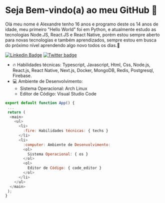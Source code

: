  
# Seja Bem-vindo(a) ao meu GitHub 🚀️
Olá meu nome é Alexandre tenho 16 anos e programo deste os 14 anos de idade, meu primeiro "Hello World" foi em Python, e atualmente estudo as tecnologias Node.JS, React.JS e React Native, porém estou sempre aberto para novas tecnologias e também aprendizados,
sempre estou em busca do próximo nível aprendendo algo novo todos os dias.🚀

[![Linkedin Badge](https://img.shields.io/badge/-LinkedIn-blue?style=flat-square&logo=Linkedin&logoColor=white&link=https://www.linkedin.com/in/alexandre-costa-dos-santos/)](https://www.linkedin.com/in/alexandre-costa-dos-santos/)
[![Twitter badge](https://img.shields.io/badge/-Twitter-1DA1F2?style=flat-square&logo=Twitter&logoColor=white&link=https://twitter.com/alexandredevv)](https://twitter.com/alexandredevv)

- :fire: Habilidades técnicas: Typescript, Javascript, Html, Css, Node.js, React.js, React Native, Next.js, Docker, MongoDB, Redis, Postgresql, Firebase.
- :computer: Ambiente de Desenvolvimento:
  - Sistema Operacional: Arch Linux
  - Editor de Código: Visual Studio Code
  
``` js
export default function App() {
 ...
 return (
  <main>
    <ul>
      <li>
        :fire: Habilidades técnicas: { techs }
      </li>
      <li>
        :computer: Ambiente de Desenvolvimento:
        <ol>
          Sistema Operacional: { os }
        </ol>
        <ol>
          Editor de Código: { code_editor }
        </ol>
      </li>
    </ul>
  </main>
 );
}
```

